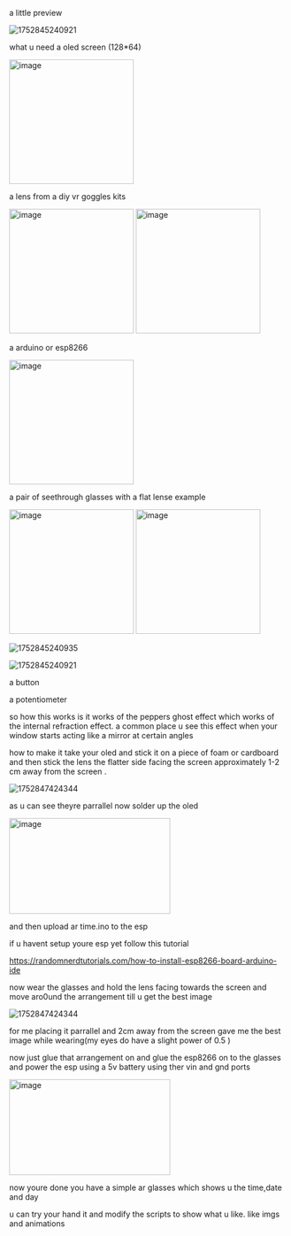 
a little preview

![1752845240921](https://github.com/user-attachments/assets/f3a9dbdf-97e1-459d-bce6-1ee03ee579e0)


what u need 
a oled screen (128*64) 

<img width="225" height="225" alt="image" src="https://github.com/user-attachments/assets/9998ac0c-f254-4460-9915-4774ebb10855" />


a lens from a diy vr goggles kits


<img width="225" height="225" alt="image" src="https://github.com/user-attachments/assets/85e87ea8-5d34-47c2-bfdc-5940dc8b6985" />

<img width="225" height="225" alt="image" src="https://github.com/user-attachments/assets/1b893a46-acb9-4f11-bafa-663d9332bfac" />

a arduino or esp8266

<img width="225" height="225" alt="image" src="https://github.com/user-attachments/assets/a990bfdd-27d3-494a-8b19-437b5ada4c27" />

a pair of seethrough glasses with a flat lense
example

<img width="225" height="225"  alt="image" src="https://github.com/user-attachments/assets/76bae35e-ea1a-457b-b354-1cc77c721e40" />


<img width="225" height="225"  alt="image" src="https://github.com/user-attachments/assets/92357644-b16b-42f9-84e9-e0e5376ef0e9" />

![1752845240935](https://github.com/user-attachments/assets/3ed1f83e-f72c-4393-9954-50f697430df5)


![1752845240921](https://github.com/user-attachments/assets/f3a9dbdf-97e1-459d-bce6-1ee03ee579e0)


a button

a potentiometer

so how this works is it works of the peppers ghost effect which works of the internal refraction effect. a common place u see this effect when your window starts acting like a mirror at certain angles

how to make it 
take your oled and stick it on a piece of foam or cardboard and then stick the lens the flatter side facing the screen approximately 1-2 cm away from the screen .

![1752847424344](https://github.com/user-attachments/assets/9b1a177b-5d03-4a39-ba1d-82142315cdf9)


as u can see theyre parrallel
now   solder up the oled

<img width="291" height="173" alt="image" src="https://github.com/user-attachments/assets/21a2748e-533c-421c-a160-5f88c46f5cf9" />

and then upload ar time.ino to the esp 

if u havent setup youre esp yet follow this tutorial

https://randomnerdtutorials.com/how-to-install-esp8266-board-arduino-ide

now wear the glasses and hold the lens facing towards the screen and move aro0und the arrangement till u get the best image

![1752847424344](https://github.com/user-attachments/assets/9b1a177b-5d03-4a39-ba1d-82142315cdf9)

for me placing it parrallel and 2cm away from the screen gave me the best image while wearing(my eyes do have a slight power of 0.5 )

now just glue that arrangement on and glue the esp8266 on to the glasses and power the esp using a 5v battery using ther vin and gnd ports

<img width="291" height="173" alt="image" src="https://github.com/user-attachments/assets/e176e8b0-1261-455c-895f-dc3adebd2f75" />

now youre done you have a simple ar glasses which shows u the time,date and day

u can try your hand it and modify the scripts to show what u like. like imgs and animations











